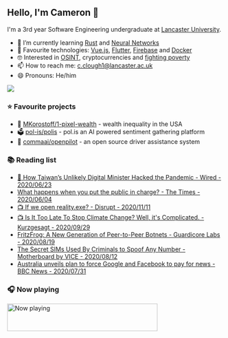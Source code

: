 ## Hello, I'm Cameron 👋

I'm a 3rd year Software Engineering undergraduate at [Lancaster University](https://www.lancaster.ac.uk/scc/).

- 🌱 I’m currently learning [Rust](https://rust-lang.org) and [Neural Networks](https://nnfs.io/)
- 🧪 Favourite technologies: [Vue.js](https://vuejs.org/), [Flutter](https://flutter.dev), [Firebase](https://firebase.google.com/) and [Docker](https://docs.docker.com/get-started/#docker-concepts)
- 🤓 Interested in [OSINT](https://twitter.com/projectowlosint), cryptocurrencies and [fighting poverty](https://www.bbc.co.uk/news/uk-48354692)
- 📫 How to reach me: [c.clough1@lancaster.ac.uk](mailto:c.clough1@lancaster.ac.uk)
- 😄 Pronouns: He/him

<a href="https://github.com/anuraghazra/github-readme-stats" title="GitHub Statistics">
  <img src="https://github-readme-stats.vercel.app/api?username=IncognitoJam&count_private=true" />
</a>

<h3>⭐ Favourite projects</h3>

<ul>
  <li>
    💸  <a href="https://github.com/MKorostoff/1-pixel-wealth">MKorostoff/1-pixel-wealth</a> - wealth inequality in the USA
  </li>
  <li>
    🗳️  <a href="https://github.com/pol-is/polis">pol-is/polis</a> - pol.is an AI powered sentiment gathering platform
  </li>
  <li>
    🚗  <a href="https://github.com/commaai/openpilot">commaai/openpilot</a> - an open source driver assistance system
  </li>
</ul>

<h3>📚 Reading list</h3>

<ul>
  <li>
    <a href="https://www.wired.com/story/how-taiwans-unlikely-digital-minister-hacked-the-pandemic/">📌 How Taiwan’s Unlikely Digital Minister Hacked the Pandemic - Wired - 2020/06/23</a>
  </li>
  <li>
    <a href="https://www.thetimes.co.uk/article/what-happens-when-you-put-the-public-in-charge-fl2qn2b7p">What happens when you put the public in charge? - The Times - 2020/06/04</a>
  </li>
  <li>
    <a href="https://www.youtube.com/watch?v=vM_SAq0RoII">📺 If we open reality.exe? - Disrupt - 2020/11/11</a>
  </li>
  <li>
    <a href="https://www.youtube.com/watch?v=wbR-5mHI6bo">📺 Is It Too Late To Stop Climate Change? Well, it's Complicated. - Kurzgesagt - 2020/09/29</a>
  </li>
  <li>
    <a href="https://www.guardicore.com/2020/08/fritzfrog-p2p-botnet-infects-ssh-servers/">FritzFrog: A New Generation of Peer-to-Peer Botnets - Guardicore Labs - 2020/08/19</a>
  </li>
  <li>
    <a href="https://www.vice.com/en_us/article/n7w9pw/russian-sims-encrypted">The Secret SIMs Used By Criminals to Spoof Any Number - Motherboard by VICE - 2020/08/12</a>
  </li>
  <li>
    <a href="https://www.bbc.co.uk/news/world-australia-53604477">Australia unveils plan to force Google and Facebook to pay for news - BBC News - 2020/07/31</a>
  </li>
</ul>

<h3>🎧 Now playing</h3>

<a href="https://now-playing-profile.incognitojam.vercel.app/now-playing?open">
  <img src="https://now-playing-profile.incognitojam.vercel.app/now-playing?width=350" width="350" height="64" alt="Now playing">
</a>

<!--
**IncognitoJam/IncognitoJam** is a ✨ _special_ ✨ repository because its `README.md` (this file) appears on your GitHub profile.

Here are some ideas to get you started:

- 🔭 I’m currently working on ...
- 🌱 I’m currently learning ...
- 👯 I’m looking to collaborate on ...
- 🤔 I’m looking for help with ...
- 💬 Ask me about ...
- 📫 How to reach me: ...
- 😄 Pronouns: ...
- ⚡ Fun fact: ...
-->
